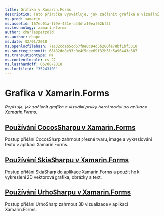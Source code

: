 ```yaml
---
title: Grafika v Xamarin.Forms
description: Tato příručka vysvětluje, jak začlenit grafika a vizuální prvky herní modul do aplikace pomocí Xamarin.Forms pomocí CocosSharp, SkiaShap a UrhoSharp.
ms.prod: xamarin
ms.assetid: 167ec01a-fb9e-431e-a44d-a10eaf62bf39
ms.technology: xamarin-forms
author: charlespetzold
ms.author: chape
ms.date: 02/01/2018
ms.openlocfilehash: 7a632cdab5cd67f8e0c94d5b200fe78bf1bf5310
ms.sourcegitcommit: 66682dd8e93c0e4f5dee69f32b5fc5a96443e307
ms.translationtype: MT
ms.contentlocale: cs-CZ
ms.lasthandoff: 06/08/2018
ms.locfileid: "35243103"
---
```

# <a name="graphics-in-xamarinforms"></a>Grafika v Xamarin.Forms

_Popisuje, jak začlenit grafika a vizuální prvky herní modul do aplikace Xamarin.Forms._

## <a name="using-cocossharp-in-xamarinformscocossharpmd"></a>[Používání CocosSharpu v Xamarin.Forms](cocossharp.md)

Postup přidání CocosSharp zahrnout přesné tvaru, image a vykreslování textu v aplikaci Xamarin.Forms.

## <a name="using-skiasharp-in-xamarinformsskiasharpindexmd"></a>[Používání SkiaSharpu v Xamarin.Forms](skiasharp/index.md)

Postup přidání SkiaSharp do aplikace Xamarin.Forms a použít ho k vykreslení 2D vektorová grafika, obrázky a text.

## <a name="using-urhosharp-in-xamarinformsurhosharpmd"></a>[Používání UrhoSharpu v Xamarin.Forms](urhosharp.md)

Postup přidání UrhoSharp zahrnout 3D vizualizace v aplikaci Xamarin.Forms.
